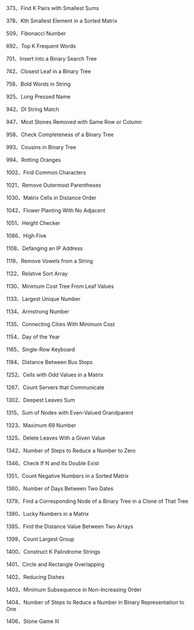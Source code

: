 373、Find K Pairs with Smallest Sums

378、Kth Smallest Element in a Sorted Matrix

509、Fibonacci Number

692、Top K Frequent Words

701、Insert into a Binary Search Tree

742、Closest Leaf in a Binary Tree

758、Bold Words in String

925、Long Pressed Name

942、DI String Match

947、Most Stones Removed with Same Row or Column

958、Check Completeness of a Binary Tree

993、Cousins in Binary Tree

994、Rotting Oranges

1002、Find Common Characters

1021、Remove Outermost Parentheses

1030、Matrix Cells in Distance Order

1042、Flower Planting With No Adjacent

1051、Height Checker

1086、High Five

1108、Defanging an IP Address

1119、Remove Vowels from a String

1122、Relative Sort Array

1130、Minimum Cost Tree From Leaf Values

1133、Largest Unique Number

1134、Armstrong Number

1135、Connecting Cities With Minimum Cost

1154、Day of the Year

1165、Single-Row Keyboard

1184、Distance Between Bus Stops

1252、Cells with Odd Values in a Matrix

1267、Count Servers that Communicate

1302、Deepest Leaves Sum

1315、Sum of Nodes with Even-Valued Grandparent

1323、Maximum 69 Number

1325、Delete Leaves With a Given Value

1342、Number of Steps to Reduce a Number to Zero

1346、Check If N and Its Double Exist

1351、Count Negative Numbers in a Sorted Matrix

1360、Number of Days Between Two Dates

1379、Find a Corresponding Node of a Binary Tree in a Clone of That Tree

1380、Lucky Numbers in a Matrix

1385、Find the Distance Value Between Two Arrays

1399、Count Largest Group

1400、Construct K Palindrome Strings

1401、Circle and Rectangle Overlapping

1402、Reducing Dishes

1403、Minimum Subsequence in Non-Increasing Order

1404、Number of Steps to Reduce a Number in Binary Representation to One

1406、Stone Game III
